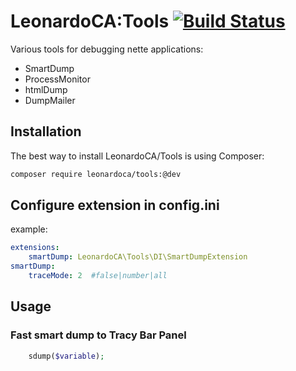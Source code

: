 # LeonardoCA:Tools [![Build Status](https://secure.travis-ci.org/LeonardoCA/tools.png)](http://travis-ci.org/LeonardoCA/tools.png)

Various tools for debugging nette applications:

- SmartDump
- ProcessMonitor
- htmlDump
- DumpMailer


## Installation

The best way to install LeonardoCA/Tools is using Composer:

```sh
composer require leonardoca/tools:@dev
```


## Configure extension in config.ini

example:

```yml
extensions:
	smartDump: LeonardoCA\Tools\DI\SmartDumpExtension
smartDump:
	traceMode: 2  #false|number|all
```

## Usage

### Fast smart dump to Tracy Bar Panel

```php
	sdump($variable);
```

